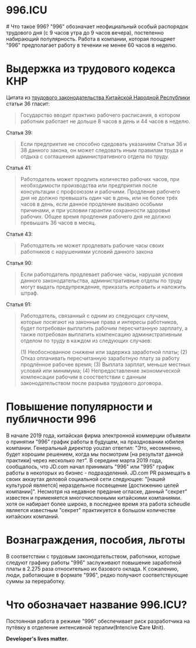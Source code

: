 996.ICU
===
# Что такое 996?
"996" обозначает неофициальный особый распорядок трудового дня (с 9 часов утра до 9 часов вечера), постепенно набирающий популярность. Работа в компании, которая поощряет "996" предполагает работу в течении не менее 60 часов в неделю. 
# Выдержка из трудового кодекса КНР
Цитата из [трудового законодательства Китайской Народной Республики](http://www.china.org.cn/living_in_china/abc/2009-07/15/content_18140508.htm) статьи 36 гласит:
> Государство вводит практико рабочего расписания, в котором работник работает не дольше 8 часов в день и 44 часов в неделю.

Статья 39:
> Если предприятие не способно сдедовать указаниям Статьи 36 и 38 данного закона, он может следовать иным правилам труда и отдыха с соглашения административного отдела по труду.

Статья 41:
> Работодатель может продлить количество рабочих часов, при необходимости производства или предприятия после консультации с профсоюзом и рабочими. Продление рабочего дня не должно превышать один час в день, или не более трёх часов в день, если данное продление вызвано особыми причинами, и при условии гарантии сохранности здоровья рабочих. Общее время продления рабочего дня не должно превышать 36 часов в месяц.

Статья 43:
> Работодатель не может продлевать рабочие часы своих работников с нарушениями условий данного закона

Статья 90:
> Если работодатель продлевает рабочие часы, нарушая условия данного законодательства, административные отделы по труду могут выдать предупреждение, приказать исправить и наложить штраф.

Статья 91: 
> Работодатель, связанный с одним из следующих случаем, которые посягают на законные права и интересы работников, будет потребован выплатить рабочим пересчитанную зарплату, а также потребован выплатить компенсацию  административным отделом по труду в каждом из следующих случаев:
>
> (1) Необоснованное снижени или задержка заработной платы; (2) Отказ оплачивать пересчитанную заработную плату за работу продлённое рабочее время; (3) Выплата зарплат, меньше местных условий или минимума; (4) Непредоставление экономической компенсации рабочим в соостветствии с данным законодательством после разрыва трудового договора.

# Повышение популярности и публичности 996
В начале 2019 года, китайская фирма электронной коммерции объявили о принятии "996" график работы в будущем, на праздновании юбилея компании. Генеральный директор youzan ответил: "Это, несомненно, будет хорошим решением, когда мы посмотрим [на результат данной практики] через несколько лет".
В середине марта 2019 года, сообщалось, что JD.com начал принимать "996" или "995" график работы в некоторых из бизнес - подразделений. JD.com PR размещать в своих аккаутах деловой социальной сети следующее: "[нашей культурой является] нераздельное посвещение [достижению целей компании]".
Несмотря на недавное предание огласке, данный "секрет" известен и применяется многочисленными китайскими компаниями.
хотя он набирает более широко, в последнее время эта работа scheudle является известным "секрет" практикуется в большом количестве китайских компаний.
# Вознаграждения, пособия, льготы
В соответствии с трудовым законодательством, работники, которые следуют графику работы "996" заслуживают повышение заработной платы в 2.275 раза относительно их базового оклада. К сожалению, люди, работающие в формате "996", редко получают соответствующие суммы за переработку.
# Что обозначает название 996.ICU?
Постоянная работа в режиме "996" обеспечивает риск разработчика на путёвку в отделение интенсивной терапии(**I**ntencive **C**are **U**nit).

__Developer's lives matter.__
 
